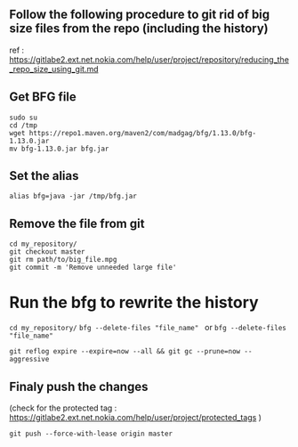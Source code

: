 ## Follow the following procedure to git rid of big size files from the repo (including the history)

ref : https://gitlabe2.ext.net.nokia.com/help/user/project/repository/reducing_the_repo_size_using_git.md

## Get BFG file 
```
sudo su
cd /tmp 
wget https://repo1.maven.org/maven2/com/madgag/bfg/1.13.0/bfg-1.13.0.jar
mv bfg-1.13.0.jar bfg.jar
```

## Set the alias 
```alias bfg=java -jar /tmp/bfg.jar```

## Remove the file from git 
```
cd my_repository/
git checkout master
git rm path/to/big_file.mpg
git commit -m 'Remove unneeded large file'
```

# Run the bfg to rewrite the history 
```cd my_repository/```
```bfg --delete-files "file_name" ```
or 
```bfg --delete-files "file_name"```

```git reflog expire --expire=now --all && git gc --prune=now --aggressive```

## Finaly push the changes 
(check for the protected tag : https://gitlabe2.ext.net.nokia.com/help/user/project/protected_tags )

```git push --force-with-lease origin master```

